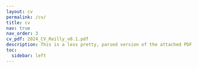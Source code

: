 ```yaml
---
layout: cv
permalink: /cv/
title: cv
nav: true
nav_order: 3
cv_pdf: 2024_CV_Reilly_v0.1.pdf
description: This is a less pretty, parsed version of the attached PDF to the [jsonrsume](https://jsonresume.org/) standard.
toc:
  sidebar: left
---
```


